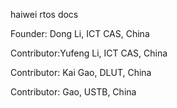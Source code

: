 haiwei rtos docs

Founder: Dong Li, ICT CAS, China

Contributor:Yufeng Li, ICT CAS, China

Contributor: Kai Gao, DLUT, China

Contributor: Gao, USTB, China
